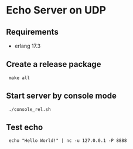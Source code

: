 # Echo Server on UDP
## Requirements
* erlang 17.3

## Create a release package 
```
 make all
```

## Start server by console mode
```
 ./console_rel.sh
```

## Test echo
```
 echo "Hello World!" | nc -u 127.0.0.1 -P 8888
```
